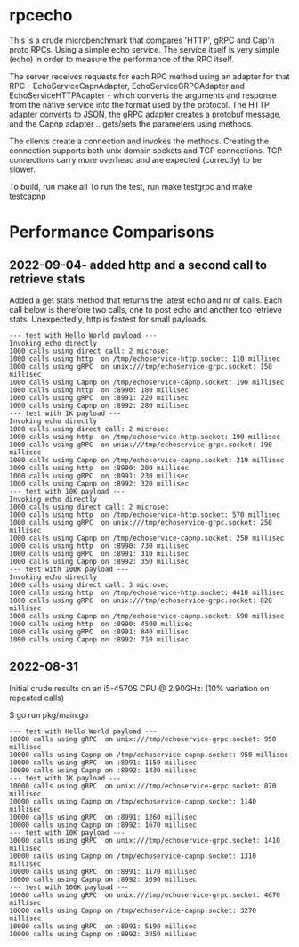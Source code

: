 # rpcecho
This is a crude microbenchmark that compares 'HTTP', gRPC and Cap'n proto RPCs. Using a simple echo service. The service itself is very simple (echo) in order to measure the performance of the RPC itself.   

The server receives requests for each RPC method using an adapter for that RPC - EchoServiceCapnAdapter, EchoServiceGRPCAdapter and EchoServiceHTTPAdapter - which converts the arguments and response from the native service into the format used by the protocol. The HTTP adapter converts to JSON, the gRPC adapter creates a  protobuf message, and the Capnp adapter .. gets/sets the parameters using methods.

The clients create a connection and invokes the methods. Creating the connection supports both unix domain sockets and TCP connections. TCP connections carry more overhead and are expected (correctly) to be slower.

To build, run make all
To run the test, run make testgrpc and make testcapnp


# Performance Comparisons

## 2022-09-04- added http and a second call to retrieve stats

Added a get stats method that returns the latest echo and nr of calls. Each call below is therefore two calls, one to post echo and another too retrieve stats.
Unexpectedly, http is fastest for small payloads. 

```
--- test with Hello World payload ---
Invoking echo directly
1000 calls using direct call: 2 microsec
1000 calls using http  on /tmp/echoservice-http.socket: 110 millisec
1000 calls using gRPC  on unix:///tmp/echoservice-grpc.socket: 150 millisec
1000 calls using Capnp on /tmp/echoservice-capnp.socket: 190 millisec
1000 calls using http  on :8990: 180 millisec
1000 calls using gRPC  on :8991: 220 millisec
1000 calls using Capnp on :8992: 280 millisec
--- test with 1K payload ---
Invoking echo directly
1000 calls using direct call: 2 microsec
1000 calls using http  on /tmp/echoservice-http.socket: 190 millisec
1000 calls using gRPC  on unix:///tmp/echoservice-grpc.socket: 190 millisec
1000 calls using Capnp on /tmp/echoservice-capnp.socket: 210 millisec
1000 calls using http  on :8990: 200 millisec
1000 calls using gRPC  on :8991: 230 millisec
1000 calls using Capnp on :8992: 320 millisec
--- test with 10K payload ---
Invoking echo directly
1000 calls using direct call: 2 microsec
1000 calls using http  on /tmp/echoservice-http.socket: 570 millisec
1000 calls using gRPC  on unix:///tmp/echoservice-grpc.socket: 250 millisec
1000 calls using Capnp on /tmp/echoservice-capnp.socket: 250 millisec
1000 calls using http  on :8990: 730 millisec
1000 calls using gRPC  on :8991: 310 millisec
1000 calls using Capnp on :8992: 350 millisec
--- test with 100K payload ---
Invoking echo directly
1000 calls using direct call: 3 microsec
1000 calls using http  on /tmp/echoservice-http.socket: 4410 millisec
1000 calls using gRPC  on unix:///tmp/echoservice-grpc.socket: 820 millisec
1000 calls using Capnp on /tmp/echoservice-capnp.socket: 590 millisec
1000 calls using http  on :8990: 4500 millisec
1000 calls using gRPC  on :8991: 840 millisec
1000 calls using Capnp on :8992: 710 millisec
```

## 2022-08-31
Initial crude results on an i5-4570S CPU @ 2.90GHz:
 (10% variation on repeated calls)

$ go run pkg/main.go
```
--- test with Hello World payload ---
10000 calls using gRPC  on unix:///tmp/echoservice-grpc.socket: 950 millisec
10000 calls using Capnp on /tmp/echoservice-capnp.socket: 950 millisec
10000 calls using gRPC  on :8991: 1150 millisec
10000 calls using Capnp on :8992: 1430 millisec
--- test with 1K payload ---
10000 calls using gRPC  on unix:///tmp/echoservice-grpc.socket: 870 millisec
10000 calls using Capnp on /tmp/echoservice-capnp.socket: 1140 millisec
10000 calls using gRPC  on :8991: 1260 millisec
10000 calls using Capnp on :8992: 1670 millisec
--- test with 10K payload ---
10000 calls using gRPC  on unix:///tmp/echoservice-grpc.socket: 1410 millisec
10000 calls using Capnp on /tmp/echoservice-capnp.socket: 1310 millisec
10000 calls using gRPC  on :8991: 1170 millisec
10000 calls using Capnp on :8992: 1690 millisec
--- test with 100K payload ---
10000 calls using gRPC  on unix:///tmp/echoservice-grpc.socket: 4670 millisec
10000 calls using Capnp on /tmp/echoservice-capnp.socket: 3270 millisec
10000 calls using gRPC  on :8991: 5190 millisec
10000 calls using Capnp on :8992: 3850 millisec

```
